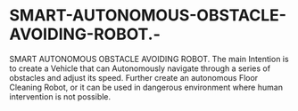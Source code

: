 # SMART-AUTONOMOUS-OBSTACLE-AVOIDING-ROBOT.-
SMART AUTONOMOUS OBSTACLE AVOIDING ROBOT.  The main Intention is to create a Vehicle that can Autonomously navigate through a series of obstacles and adjust its speed. Further create an autonomous Floor Cleaning Robot, or it can be used in dangerous environment where human intervention is not possible. 
